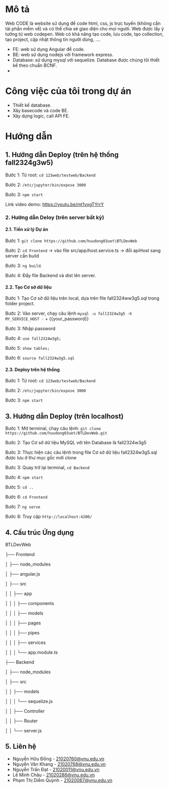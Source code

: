 # Mô tả
Web CODE là website sử dụng để code html, css, js trực tuyến (không cần tải phần mềm về) và có thể chia sẻ giao diện cho mọi người. Web được lấy ý tưởng từ web codepen. Web có khả năng tạo code, lưu code, tạo collection, tạo project, cập nhật thông tin người dùng, ....
- FE: web sử dụng Angular để code.
- BE: web sử dụng nodejs với framework express.
- Database: sử dụng mysql với sequelize. Database được chúng tôi thiết kế theo chuẩn BCNF.
- 
# Công việc của tôi trong dự án
- Thiết kế database.
- Xây basecode và code BE.
- Xây dựng logic, call API FE.

# Hướng dẫn 

## 1. Hướng dẫn Deploy (trên hệ thống fall2324g3w5)

Bước 1: Từ root: ```cd 123web/testweb/Backend```

Bước 2: ```/etc/jupyter/bin/expose 3000```

Bước 3: ```npm start```

Link video demo: https://youtu.be/mt1vxgTYrrY

### 2. Hướng dẫn Deloy (trên server bất kỳ)


#### 2.1. Tiền xử lý Dự án
Bước 1: ```git clone https://github.com/huudong03uet\BTLDevWeb```

Bước 2: ```cd Frontend``` -> vào file src/app/host.service.ts -> đổi apiHost sang server cần build

Bước 3: ```ng build```.

Bước 4: Đẩy file Backend và dist lên server.



#### 2.2. Tạo Cơ sở dữ liệu
Bước 1: Tạo Cơ sở dữ liệu trên local, dựa trên file fall2324ww3g5.sql trong folder project.

Bước 2: Vào server, chạy câu lệnh ```mysql -u fall2324w3g5 -h MY_SERVICE_HOST -``` + {{your_password}}

Bước 3: Nhập password

Bước 4: ```use fall2324w3g5;```

Bước 5: ```show tables;```

Bước 6: ```source fall2324w3g5.sql```


#### 2.3. Deploy trên hệ thống

Bước 1: Từ root: ```cd 123web/testweb/Backend```

Bước 2: ```/etc/jupyter/bin/expose 3000```

Bước 3: ```npm start```


## 3. Hướng dẫn Deploy (trên localhost)



Bước 1: Mở terminal, chạy câu lệnh: ```git clone https://github.com/huudong03uet/BTLDevWeb.git```

Bước 2: Tạo Cơ sở dữ liệu MySQL với tên Database là fall2324w3g5

Bước 3: Thực hiện các câu lệnh trong file Cơ sở dữ liệu fall2324w3g5.sql được lưu ở thư mục gốc mới clone

Bước 3: Quay trở lại terminal, ```cd Backend```

Bước 4: ```npm start```

Bước 5: ```cd ..```

Bước 6: ```cd Frontend```

Bước 7: ```ng serve```

Bước 8: Truy cập ```http://localhost:4200/```


## 4. Cấu trúc Ứng dụng

BTLDevWeb

├── Frontend

│ ├── node_modules

│ ├── angular.js

│ ├── src

│ │ ├── app

│ │ │ ├── components

│ │ │ ├── models

│ │ │ ├── pages

│ │ │ ├── pipes

│ │ │ ├── services

│ │ │ └── app.module.ts

├── Backend

│ ├── node_modules

│ ├── src

│ │ ├── models

│ │ │ └── sequelize.js

│ │ ├── Controller

│ │ ├── Router

│ │ └── server.js

## 5. Liên hệ
  - Nguyễn Hữu Đồng - 21020760@vnu.edu.vn
  - Nguyễn Văn Khang - 21020768@vnu.edu.vn
  - Nguyễn Trần Đạt - 21020011@vnu.edu.vn
  - Lê Minh Châu - 21020286@vnu.edu.vn
  - Phạm Thị Diễm Quỳnh - 21020087@vnu.edu.vn
